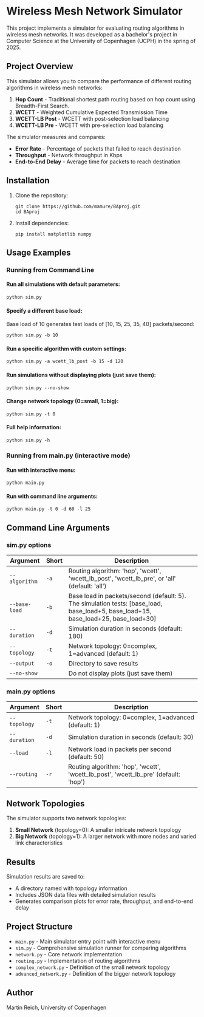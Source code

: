 # Wireless Mesh Network Simulator

This project implements a simulator for evaluating routing algorithms in wireless mesh networks. It was developed as a bachelor's project in Computer Science at the University of Copenhagen (UCPH) in the spring of 2025.

## Project Overview

This simulator allows you to compare the performance of different routing algorithms in wireless mesh networks:

1. **Hop Count** - Traditional shortest path routing based on hop count using Breadth-First Search.
2. **WCETT** - Weighted Cumulative Expected Transmission Time
3. **WCETT-LB Post** - WCETT with post-selection load balancing
4. **WCETT-LB Pre** - WCETT with pre-selection load balancing

The simulator measures and compares:
- **Error Rate** - Percentage of packets that failed to reach destination
- **Throughput** - Network throughput in Kbps
- **End-to-End Delay** - Average time for packets to reach destination

## Installation

1. Clone the repository:
   ```
   git clone https://github.com/mamure/BAproj.git
   cd BAproj
   ```

2. Install dependencies:
   ```
   pip install matplotlib numpy
   ```

## Usage Examples

### Running from Command Line

#### Run all simulations with default parameters:
```
python sim.py
```

#### Specify a different base load:
Base load of 10 generates test loads of [10, 15, 25, 35, 40] packets/second:
```
python sim.py -b 10
```

#### Run a specific algorithm with custom settings:
```
python sim.py -a wcett_lb_post -b 15 -d 120
```

#### Run simulations without displaying plots (just save them):
```
python sim.py --no-show
```

#### Change network topology (0=small, 1=big):
```
python sim.py -t 0
```

#### Full help information:
```
python sim.py -h
```

### Running from main.py (interactive mode)

#### Run with interactive menu:
```
python main.py
```

#### Run with command line arguments:
```
python main.py -t 0 -d 60 -l 25
```

## Command Line Arguments

### sim.py options

| Argument | Short | Description |
| --- | --- | --- |
| `--algorithm` | `-a` | Routing algorithm: 'hop', 'wcett', 'wcett_lb_post', 'wcett_lb_pre', or 'all' (default: 'all') |
| `--base-load` | `-b` | Base load in packets/second (default: 5). The simulation tests: [base_load, base_load+5, base_load+15, base_load+25, base_load+30] |
| `--duration` | `-d` | Simulation duration in seconds (default: 180) |
| `--topology` | `-t` | Network topology: 0=complex, 1=advanced (default: 1) |
| `--output` | `-o` | Directory to save results |
| `--no-show` | | Do not display plots (just save them) |

### main.py options

| Argument | Short | Description |
| --- | --- | --- |
| `--topology` | `-t` | Network topology: 0=complex, 1=advanced (default: 1) |
| `--duration` | `-d` | Simulation duration in seconds (default: 30) |
| `--load` | `-l` | Network load in packets per second (default: 50) |
| `--routing` | `-r` | Routing algorithm: 'hop', 'wcett', 'wcett_lb_post', 'wcett_lb_pre' (default: 'hop') |

## Network Topologies

The simulator supports two network topologies:

1. **Small Network** (topology=0): A smaller intricate network topology
2. **Big Network** (topology=1): A larger network with more nodes and varied link characteristics

## Results

Simulation results are saved to:
- A directory named with topology information
- Includes JSON data files with detailed simulation results
- Generates comparison plots for error rate, throughput, and end-to-end delay

## Project Structure

- `main.py` - Main simulator entry point with interactive menu
- `sim.py` - Comprehensive simulation runner for comparing algorithms
- `network.py` - Core network implementation
- `routing.py` - Implementation of routing algorithms
- `complex_network.py` - Definition of the small network topology
- `advanced_network.py` - Definition of the bigger network topology

## Author

Martin Reich, University of Copenhagen
